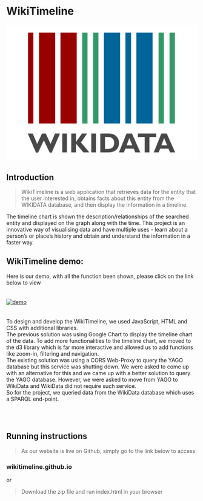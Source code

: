 # WikiTimeline

![logo](/pic/logo.png)

## Introduction

> WikiTimeline is a web application that retrieves data for the entity that the user interested in, obtains facts about this entity from the WIKIDATA database, and then display the information in a timeline.

The timeline chart is shown the description/relationships of the searched entity and displayed on the graph along with the time. This project is an innovative way of visualising data and have multiple uses - learn about a person’s or place’s history and obtain and understand the information in a faster way.



## WikiTimeline demo:
Here is our demo, with all the function been shown, please click on the link below to view
<br><br>
<br/>[![demo](https://img.youtube.com/vi/zj1vGBFcCIE/0.jpg)](https://www.youtube.com/embed/zj1vGBFcCIE)
<br><br><br>
To design and develop the WikiTimeline, we used JavaScript, HTML and CSS with additional libraries.
<br>
The previous solution was using Google Chart to display the timeline chart of the data. To add more functionalities to the timeline chart, we moved to the d3 library which is far more interactive and allowed us to add functions like zoom-in, filtering and navigation.
<br>
The existing solution was using a CORS Web-Proxy to query the YAGO database but this service was shutting down. We were asked to come up with an alternative for this and we came up with a better solution to query the YAGO database. However, we were asked to move from YAGO to WikiData and WikiData did not require such service.
<br>
So for the project, we queried data from the WikiData database which uses a SPARQL end-point.


<br><br>



## Running instructions

> As our website is live on Github, simply go to the link below to access:
### wikitimeline.github.io
or

> Download the zip file and run index.html in your browser


